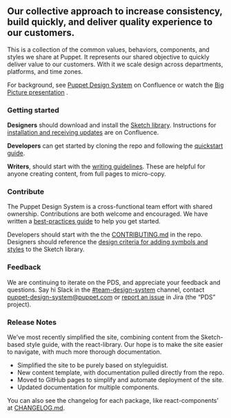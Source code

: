 ## Our collective approach to increase consistency, build quickly,  and deliver quality experience to our customers. 
This is a collection of the common values, behaviors, components, and styles we share at Puppet. It represents our shared objective to quickly deliver value to our customers. With it we scale design across departments, platforms, and time zones.

For background, see [Puppet Design System](https://confluence.puppetlabs.com/display/PDS) on Confluence or watch the [Big Picture presentation](https://primetime.bluejeans.com/a2m/events/playback/33fcd61c-3ad2-4413-9393-cc216551d61b) .

### Getting started
**Designers** should download and install the [Sketch library](https://github.com/puppetlabs/design-system/blob/master/packages/design-assets/puppet-ui-library.sketch). Instructions for [installation and receiving updates](https://confluence.puppetlabs.com/display/UXT/Design+System+Sketch+library) are on Confluence.

**Developers** can get started by cloning the repo and following the [quickstart guide](https://github.com/puppetlabs/design-system).

**Writers**, should start with the [writing guidelines](https://confluence.puppetlabs.com/display/Writing/Puppet+content+style+guide). These are helpful for anyone creating content, from full pages to micro-copy.

### Contribute
The Puppet Design System is a cross-functional team effort with shared ownership. Contributions are both welcome and encouraged.  We have written a [best-practices guide](https://github.com/puppetlabs/design-system/wiki) to help you get started.

Developers should start with the the [CONTRIBUTING.md](https://github.com/puppetlabs/design-system/blob/master/CONTRIBUTING.md) in the repo. Designers should reference the [design criteria for adding symbols and styles](https://github.com/puppetlabs/design-system/wiki/Design-criteria) to the Sketch library.

### Feedback
We are continuing to iterate on the PDS, and appreciate your feedback and questions. Say hi Slack in the [#team-design-system](https://puppet.slack.com/messages/CFFECRQAY) channel, contact [puppet-design-system@puppet.com](mailto:puppet-design-system@puppet.com) or [report an issue](https://tickets.puppetlabs.com/secure/CreateIssueDetails!init.jspa?pid=16902&issuetype=1&priority=6) in Jira (the “PDS” project).

### Release Notes
We’ve most recently simplified the site, combining content from the Sketch-based style guide, with the react-library. Our hope is to make the site easier to navigate, with much more thorough documentation.

* Simplified the site to be purely based on styleguidist.
* New content template, with documentation pulled directly from the repo.
* Moved to GitHub pages to simplify and automate deployment of the site.
* Updated documentation for multiple components.

You can also see the changelog for each package, like react-components’ at [CHANGELOG.md](https://github.com/puppetlabs/design-system/blob/master/packages/react-components/CHANGELOG.md).
